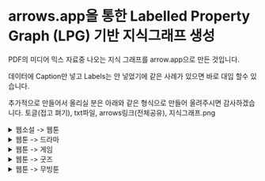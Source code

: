 # arrows.app을 통한 Labelled Property Graph (LPG) 기반 지식그래프 생성

PDF의 미디어 믹스 자료중 나오는 지식 그래프를 arrow.app으로 만든 것입니다.

데이터에 Caption만 넣고 Labels는 안 넣었기에 같은 사례가 있으면 바로 대입 할수 있습니다.

추가적으로 만들어서 올리실 분은 아래와 같은 형식으로 만들어 올려주시면 감사하겠습니다.
토글(접고 펴기), txt파일, arrows링크(전체공유), 지식그래프.png

<details>
<summary>웹소설 -> 웹툰</summary>
<div markdown="1">       
웹소설 - 웹툰 txt파일 다운
[WebNovel-Webtoon.txt](https://github.com/chunsejin/web-media-mix/files/8465291/WebNovel-Webtoon.txt)
  
웹소설 - 웹툰 arrows.app 공유
https://drive.google.com/file/d/1Z0RAmiwp_a2wjhFXE9FNVAkvxbBP_Izp/view?usp=sharing

  
![미디어 믹스(웹소설_웹툰)](https://user-images.githubusercontent.com/101037541/162768002-71ee622e-cee2-4954-b64f-a58a9539744d.png)


</div>
</details>

<details>
<summary>웹툰 -> 드라마</summary>
<div markdown="1">       
웹툰 - 드라마 txt파일 다운
[Webtoon-Drama.txt](https://github.com/chunsejin/web-media-mix/files/8465290/Webtoon-Drama.txt)

웹툰 - 드라마 arrows.app 공유
https://drive.google.com/file/d/1I7F1KFeB_4R-DS4CBcTkh6Gxv_x4GwJy/view?usp=sharing
  
  
![미디어 믹스(웹툰_드라마화)](https://user-images.githubusercontent.com/101037541/162769438-5043773a-5c68-4863-b738-1e2a711213f4.png)

</div>
</details>

<details>
<summary>웹툰 -> 게임</summary>
<div markdown="1">       
웹툰 - 게임 txt파일 다운
[Webtoon-Game.txt](https://github.com/chunsejin/web-media-mix/files/8465398/Webtoon-Game.txt)

웹툰 - 게임 arrows.app 공유
https://drive.google.com/file/d/1QCIf5mOmb5ght2I1AcMbvGBh2-UyjzKA/view?usp=sharing
  
  
![미디어 믹스(웹툰_게임)](https://user-images.githubusercontent.com/100738390/162772350-a7f61ed0-3f1d-4b5d-aa2d-2e2a3cc1c97c.png)

</div>
</details>


<details>
<summary>웹툰 -> 굿즈</summary>
<div markdown="1">       
웹툰 - 굿즈 txt파일 다운
[Webtoon-goods.txt](https://github.com/chunsejin/web-media-mix/files/8465448/Webtoon-goods.txt)

웹툰 - 굿즈 arrows.app 공유
  https://drive.google.com/file/d/1jfwlCAGJRFOEPJF3YOAhzh6wE-1V0eX4/view?usp=sharing 
  
  
![미디어 믹스(웹툰_굿즈)](https://user-images.githubusercontent.com/100738479/162776414-1ebf34d7-8f14-414a-aa90-1581c2065045.png)


</div>
</details>

<details>
<summary>웹툰 -> 무빙툰</summary>
<div markdown="1">       
웹툰 - 무빙툰 txt파일 다운
[Webtoon-Moving.txt](https://github.com/chunsejin/web-media-mix/files/8465924/Webtoon-Moving.txt)
  
웹툰 - 무빙툰 arrows.app 공유
https://drive.google.com/file/d/1zhyrFpBZJlTQjO738tFO5NM05vXuATKO/view?usp=sharing

 
![미디어 믹스(웹소설_웹툰)](https://user-images.githubusercontent.com/100738731/162783748-e3dd3986-c03e-46b5-94ae-9964a2401810.png)


</div>
</details>
